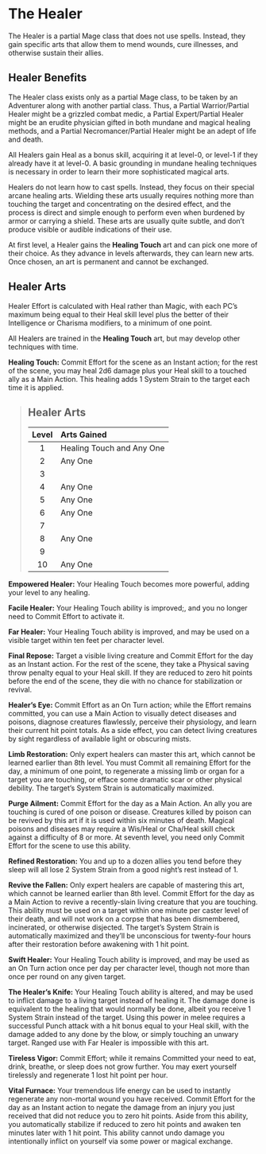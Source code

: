 # The Healer

The Healer is a partial Mage class that does not use spells. Instead,
they gain specific arts that allow them to mend wounds, cure illnesses, and otherwise sustain their allies.

## Healer Benefits

The Healer class exists only as a partial Mage class, to be taken
by an Adventurer along with another partial class. Thus, a Partial
Warrior/Partial Healer might be a grizzled combat medic, a Partial
Expert/Partial Healer might be an erudite physician gifted in both
mundane and magical healing methods, and a Partial Necromancer/Partial Healer might be an adept of life and death.

All Healers gain Heal as a bonus skill, acquiring it at level-0,
or level-1 if they already have it at level-0. A basic grounding in
mundane healing techniques is necessary in order to learn their
more sophisticated magical arts.

Healers do not learn how to cast spells. Instead, they focus
on their special arcane healing arts. Wielding these arts usually
requires nothing more than touching the target and concentrating
on the desired effect, and the process is direct and simple enough
to perform even when burdened by armor or carrying a shield.
These arts are usually quite subtle, and don’t produce visible or
audible indications of their use.

At first level, a Healer gains the **Healing Touch** art and can
pick one more of their choice. As they advance in levels afterwards,
they can learn new arts. Once chosen, an art is permanent and
cannot be exchanged.

## Healer Arts

Healer Effort is calculated with Heal rather than Magic, with each
PC’s maximum being equal to their Heal skill level plus the better of
their Intelligence or Charisma modifiers, to a minimum of one point.

All Healers are trained in the **Healing Touch** art, but may develop other techniques with time.

**Healing Touch:** Commit Effort for the scene as an Instant action;
for the rest of the scene, you may heal 2d6 damage plus your Heal
skill to a touched ally as a Main Action. This healing adds 1 System
Strain to the target each time it is applied.

<blockquote class="table">

## Healer Arts

| Level | Arts Gained               |
| :---: | :------------------------ |
|   1   | Healing Touch and Any One |
|   2   | Any One                   |
|   3   |                           |
|   4   | Any One                   |
|   5   | Any One                   |
|   6   | Any One                   |
|   7   |                           |
|   8   | Any One                   |
|   9   |                           |
|  10   | Any One                   |

</blockquote>

**Empowered Healer:** Your Healing Touch becomes more powerful,
adding your level to any healing.

**Facile Healer:** Your Healing Touch ability is improved;, and you
no longer need to Commit Effort to activate it.

**Far Healer:** Your Healing Touch ability is improved, and may be
used on a visible target within ten feet per character level.

**Final Repose:** Target a visible living creature and Commit Effort
for the day as an Instant action. For the rest of the scene, they take
a Physical saving throw penalty equal to your Heal skill. If they are
reduced to zero hit points before the end of the scene, they die with
no chance for stabilization or revival.

**Healer’s Eye:** Commit Effort as an On Turn action; while the Effort
remains committed, you can use a Main Action to visually detect
diseases and poisons, diagnose creatures flawlessly, perceive their
physiology, and learn their current hit point totals. As a side effect,
you can detect living creatures by sight regardless of available
light or obscuring mists.

**Limb Restoration:** Only expert healers can master this art, which cannot be learned earlier than 8th level. You must Commit all remaining Effort for the day, a minimum of one point, to regenerate a
missing limb or organ for a target you are touching, or efface some
dramatic scar or other physical debility. The target’s System Strain is
automatically maximized.

**Purge Ailment:** Commit Effort for the day as a Main Action. An ally
you are touching is cured of one poison or disease. Creatures killed
by poison can be revived by this art if it is used within six minutes of
death. Magical poisons and diseases may require a Wis/Heal or
Cha/Heal skill check against a difficulty of 8 or more. At seventh
level, you need only Commit Effort for the scene to use this ability.

**Refined Restoration:** You and up to a dozen allies you tend before they sleep will all lose 2 System Strain from a good night’s rest
instead of 1.

**Revive the Fallen:** Only expert healers are capable of mastering
this art, which cannot be learned earlier than 8th level. Commit
Effort for the day as a Main Action to revive a recently-slain living
creature that you are touching. This ability must be used on a target
within one minute per caster level of their death, and will not work
on a corpse that has been dismembered, incinerated, or otherwise
disjected. The target’s System Strain is automatically maximized and
they’ll be unconscious for twenty-four hours after their restoration
before awakening with 1 hit point.

**Swift Healer:** Your Healing Touch ability is improved, and may be
used as an On Turn action once per day per character level, though
not more than once per round on any given target.

**The Healer’s Knife:** Your Healing Touch ability is altered, and may
be used to inflict damage to a living target instead of healing it. The
damage done is equivalent to the healing that would normally be
done, albeit you receive 1 System Strain instead of the target. Using
this power in melee requires a successful Punch attack with a hit
bonus equal to your Heal skill, with the damage added to any done
by the blow, or simply touching an unwary target. Ranged use with
Far Healer is impossible with this art.

**Tireless Vigor:** Commit Effort; while it remains Committed your need
to eat, drink, breathe, or sleep does not grow further. You may exert
yourself tirelessly and regenerate 1 lost hit point per hour.

**Vital Furnace:** Your tremendous life energy can be used to instantly
regenerate any non-mortal wound you have received. Commit Effort
for the day as an Instant action to negate the damage from an injury
you just received that did not reduce you to zero hit points. Aside from
this ability, you automatically stabilize if reduced to zero hit points
and awaken ten minutes later with 1 hit point. This ability cannot
undo damage you intentionally inflict on yourself via some power
or magical exchange.

